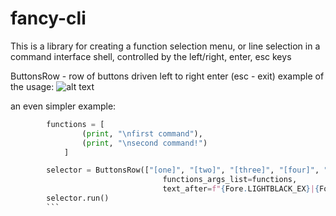 # fancy-cli
This is a library for creating a function selection menu, or line selection in a command interface shell, controlled by the left/right, enter, esc keys


ButtonsRow - row of buttons driven left to right enter (esc - exit)
        example of the usage:
        ![alt text](https://i.ibb.co/Pgp61gs/2023-05-06-20-57-29.gif "usage1")

an even simpler example:
``` python
        functions = [
                (print, "\nfirst command"),
                (print, "\nsecond command!")
            ]

        selector = ButtonsRow(["[one]", "[two]", "[three]", "[four]", "[five]", "[six]"], cursor_swap=True,
                                  functions_args_list=functions,
                                  text_after=f"{Fore.LIGHTBLACK_EX}|{Fore.RED} controls: ←, →, enter, esc")
        selector.run()
        ```

